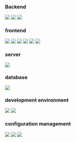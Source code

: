 ### Backend
<img src="https://img.shields.io/badge/Java-007396?style=for-the-badge&logo=OpenJDK&logoColor=white"/> <img src="https://img.shields.io/badge/spring-6DB33F?style=for-the-badge&logo=spring&logoColor=white"/> <img src="https://img.shields.io/badge/Apache Maven-C71A36?style=for-the-badge&logo=Apache Maven&logoColor=white"/>
### frontend
<img src="https://img.shields.io/badge/html5-E34F26?style=for-the-badge&logo=html5&logoColor=white" /> <img src="https://img.shields.io/badge/JavaScript-F7DF1E?style=for-the-badge&logo=JavaScript&logoColor=white"/>
<img src="https://img.shields.io/badge/jQuery-0769AD?style=for-the-badge&logo=jQuery&logoColor=white"/> <img src="https://img.shields.io/badge/CSS3-1572B6?style=for-the-badge&logo=CSS3&logoColor=white"/> <img src="https://img.shields.io/badge/Bootstrap-7952B3?style=for-the-badge&logo=Bootstrap&logoColor=white"/> <img src="https://img.shields.io/badge/Sass-CC6699?style=for-the-badge&logo=Sass&logoColor=white"/>
### server
<img src="https://img.shields.io/badge/Linux-FCC624?style=for-the-badge&logo=Linux&logoColor=white"/>

### database 
<img src="https://img.shields.io/badge/MySQL-4479A1?style=for-the-badge&logo=MySQL&logoColor=white"/>

### development environment
<img src="https://img.shields.io/badge/IntelliJ IDEA-000000?style=for-the-badge&logo=IntelliJ IDEA&logoColor=white"/> <img src="https://img.shields.io/badge/Eclipse IDE-2C2255?style=for-the-badge&logo=Eclipse IDE&logoColor=white"/>

### configuration management
<img src="https://img.shields.io/badge/Git-F05032?style=for-the-badge&logo=Git&logoColor=white"/> <img src="https://img.shields.io/badge/GitHub-181717?style=for-the-badge&logo=GitHub&logoColor=white"/> <img src="https://img.shields.io/badge/SVN-0089CF?style=for-the-badge&logo=seat&logoColor=white"/>

